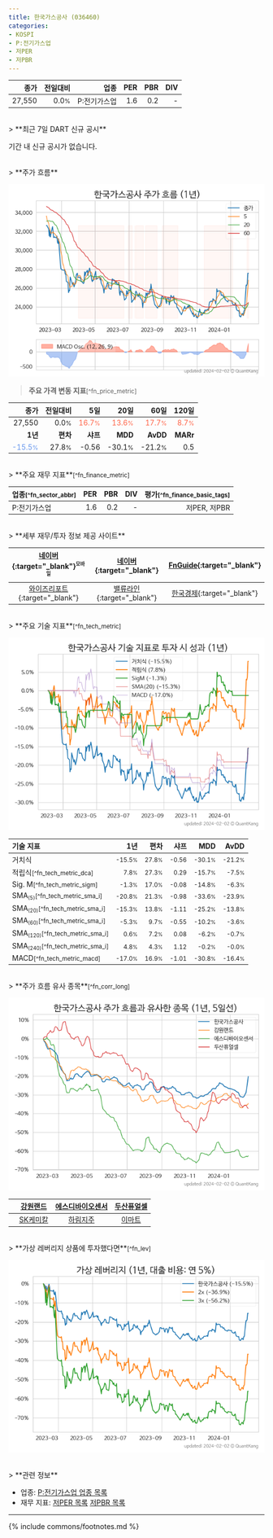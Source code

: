 ```yaml
---
title: 한국가스공사 (036460)
categories:
- KOSPI
- P:전기가스업
- 저PER
- 저PBR
---
```

| **종가** | **전일대비** | **업종** | **PER** | **PBR** | **DIV** |
| -------: | -----------: | -------: | ------: | ------: | ------: |
| 27,550 | 0.0<small>%</small> | P:전기가스업 | 1.6 | 0.2 | - |

<!-- more -->

<br>
> **최근 7일 DART 신규 공시**<a id="dart"></a>

기간 내 신규 공시가 없습니다.

<br>
> **주가 흐름**<a id="price"></a>

![036460](/stock/images/036460.png)

> **주요 가격 변동 지표**<small>[^fn_price_metric]</small>

| **종가** | **전일대비** | **5일** | **20일** | **60일** | **120일** |
| -------: | -----------: | ------: | -------: | -------: | --------: |
| 27,550 | 0.0<small>%</small> | <span style="color: tomato">16.7<small>%</small></span> | <span style="color: tomato">13.6<small>%</small></span> | <span style="color: tomato">17.7<small>%</small></span> | <span style="color: tomato">8.7<small>%</small></span> |
| **1년** | **편차** | **샤프** | **MDD** | **AvDD** | **MARr** |
| <span style="color: cornflowerblue">-15.5<small>%</small></span> | 27.8<small>%</small> | -0.56 | -30.1<small>%</small> | -21.2<small>%</small> | 0.5 |

<br>
> **주요 재무 지표**<small>[^fn_finance_metric]</small>

| **업종**<small>[^fn_sector_abbr]</small> | **PER** | **PBR** | **DIV** | **평가**<small>[^fn_finance_basic_tags]</small> |
| :--------------------------------------- | ------: | ------: | ------: | ----------------------------------------------: |
| P:전기가스업 | 1.6 | 0.2 | - | 저PER, 저PBR |

<br>
> **세부 재무/투자 정보 제공 사이트**

| [네이버](https://m.stock.naver.com/domestic/stock/036460/finance/summary){:target="_blank"}<sup><small>모바일</small></sup> | [네이버](https://finance.naver.com/item/coinfo.naver?code=036460){:target="_blank"} | [FnGuide](https://comp.fnguide.com/SVO2/ASP/SVD_Invest.asp?gicode=A036460&MenuYn=Y){:target="_blank"} |
| :---: | :---: | :---: |
| [와이즈리포트](https://comp.wisereport.co.kr/company/c1040001.aspx?cmp_cd=036460){:target="_blank"} | [밸류라인](https://www.valueline.co.kr/finance/summary/036460){:target="_blank"} | [한국경제](https://markets.hankyung.com/stock/036460/financial-summary){:target="_blank"} |

<br>
> **주요 기술 지표**<small>[^fn_tech_metric]</small>


![036460](/stock/images/036460_tech.png)

| **기술 지표** | **1년** | **편차** | **샤프** | **MDD** | **AvDD** |
| :------------ | ------: | -----------: | -------: | ------: | -------: |
| 거치식 | <small>-15.5<small>%</small></small> | <small>27.8<small>%</small></small> | <small>-0.56</small> | <small>-30.1<small>%</small></small> | <small>-21.2<small>%</small></small> |
| 적립식<small>[^fn_tech_metric_dca]</small> | <small>7.8<small>%</small></small> | <small>27.3<small>%</small></small> | <small>0.29</small> | <small>-15.7<small>%</small></small> | <small>-7.5<small>%</small></small> |
| Sig. M<small>[^fn_tech_metric_sigm]</small> | <small>-1.3<small>%</small></small> | <small>17.0<small>%</small></small> | <small>-0.08</small> | <small>-14.8<small>%</small></small> | <small>-6.3<small>%</small></small> |
| SMA<small><sub>(5)</sub></small><small>[^fn_tech_metric_sma_i]</small> | <small>-20.8<small>%</small></small> | <small>21.3<small>%</small></small> | <small>-0.98</small> | <small>-33.6<small>%</small></small> | <small>-23.9<small>%</small></small> |
| SMA<small><sub>(20)</sub></small><small>[^fn_tech_metric_sma_i]</small> | <small>-15.3<small>%</small></small> | <small>13.8<small>%</small></small> | <small>-1.11</small> | <small>-25.2<small>%</small></small> | <small>-13.8<small>%</small></small> |
| SMA<small><sub>(60)</sub></small><small>[^fn_tech_metric_sma_i]</small> | <small>-5.3<small>%</small></small> | <small>9.7<small>%</small></small> | <small>-0.55</small> | <small>-10.2<small>%</small></small> | <small>-3.6<small>%</small></small> |
| SMA<small><sub>(120)</sub></small><small>[^fn_tech_metric_sma_i]</small> | <small>0.6<small>%</small></small> | <small>7.2<small>%</small></small> | <small>0.08</small> | <small>-6.2<small>%</small></small> | <small>-0.7<small>%</small></small> |
| SMA<small><sub>(240)</sub></small><small>[^fn_tech_metric_sma_i]</small> | <small>4.8<small>%</small></small> | <small>4.3<small>%</small></small> | <small>1.12</small> | <small>-0.2<small>%</small></small> | <small>-0.0<small>%</small></small> |
| MACD<small>[^fn_tech_metric_macd]</small> | <small>-17.0<small>%</small></small> | <small>16.9<small>%</small></small> | <small>-1.01</small> | <small>-30.8<small>%</small></small> | <small>-16.4<small>%</small></small> |

<br>
> **주가 흐름 유사 종목**<a id="corr"></a><small>[^fn_corr_long]</small>

![036460](/stock/images/036460_corr.png)

|       | [강원랜드](/035250/) | [에스디바이오센서](/137310/) | [두산퓨얼셀](/336260/) |
| :---: | :------------------------------------: | :------------------------------------: | :------------------------------------: |
|       | [SK케미칼](/285130/) | [하림지주](/003380/) | [이마트](/139480/) |

<br>
> **가상 레버리지 상품에 투자했다면**<a id="2x"></a><small>[^fn_lev]</small>

![036460](/stock/images/036460_2x.png)

<br>
> **관련 정보**

- 업종: [P:전기가스업 업종 목록](/stats/sector/kospi_업종_전기가스업_종목/)
- 재무 지표: [저PER 목록](/fn/fn_low_per/) [저PBR 목록](/fn/fn_low_pbr/)

---
{% include commons/footnotes.md %}